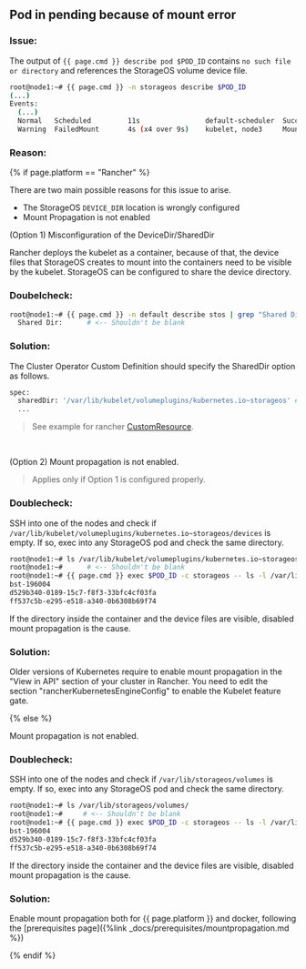 ## Pod in pending because of mount error

### Issue:

The output of `{{ page.cmd }} describe pod $POD_ID` contains `no such file or
directory` and references the StorageOS volume device file.

```bash
root@node1:~# {{ page.cmd }} -n storageos describe $POD_ID
(...)
Events:
  (...)
  Normal   Scheduled         11s                default-scheduler  Successfully assigned default/d1 to node3
  Warning  FailedMount       4s (x4 over 9s)    kubelet, node3     MountVolume.SetUp failed for volume "pvc-f2a49198-c00c-11e8-ba01-0800278dc04d" : stat /var/lib/storageos/volumes/d9df3549-26c0-4cfc-62b4-724b443069a1: no such file or directory
```

### Reason:

{% if page.platform == "Rancher" %}

There are two main possible reasons for this issue to arise.
- The StorageOS `DEVICE_DIR` location is wrongly configured
- Mount Propagation is not enabled



(Option 1) Misconfiguration of the DeviceDir/SharedDir

Rancher deploys the kubelet as a container, because of that, the device files
that StorageOS creates to mount into the containers need to be visible by the
kubelet. StorageOS can be configured to share the device directory.

### Doubelcheck:

```bash
root@node1:~# {{ page.cmd }} -n default describe stos | grep "Shared Dir"
  Shared Dir:      # <-- Shouldn't be blank
```

### Solution:

The Cluster Operator Custom Definition should specify the SharedDir option as follows.

```bash
spec:
  sharedDir: '/var/lib/kubelet/volumeplugins/kubernetes.io~storageos' # Needed when Kubelet as a container
  ...
```

> See example for rancher
[CustomResource](https://github.com/storageos/deploy/blob/master/k8s/deploy-storageos/cluster-operator/examples/rancher/rancher-embedded-etcd.yaml).

&nbsp; <!-- this is a blank line -->

(Option 2) Mount propagation is not enabled.

> Applies only if Option 1 is configured properly.

### Doublecheck:
SSH into one of the nodes and check if
`/var/lib/kubelet/volumeplugins/kubernetes.io~storageos/devices` is empty. If
so, exec into any StorageOS pod and check the same directory.

```bash
root@node1:~# ls /var/lib/kubelet/volumeplugins/kubernetes.io~storageos/devices
root@node1:~#      # <-- Shouldn't be blank
root@node1:~# {{ page.cmd }} exec $POD_ID -c storageos -- ls -l /var/lib/kubelet/volumeplugins/kubernetes.io~storageos/devices
bst-196004
d529b340-0189-15c7-f8f3-33bfc4cf03fa
ff537c5b-e295-e518-a340-0b6308b69f74
```

If the directory inside the container and the device files are visible,
disabled mount propagation is the cause.


### Solution:

Older versions of Kubernetes require to enable mount propagation in the "View
in API" section of your cluster in Rancher. You need to edit the section
"rancherKubernetesEngineConfig" to enable the Kubelet feature gate.


{% else %}

Mount propagation is not enabled.

### Doublecheck:
SSH into one of the nodes and check if `/var/lib/storageos/volumes` is
empty. If so, exec into any StorageOS pod and check the same directory.

```bash
root@node1:~# ls /var/lib/storageos/volumes/
root@node1:~#     # <-- Shouldn't be blank
root@node1:~# {{ page.cmd }} exec $POD_ID -c storageos -- ls -l /var/lib/storageos/volumes
bst-196004
d529b340-0189-15c7-f8f3-33bfc4cf03fa
ff537c5b-e295-e518-a340-0b6308b69f74
```

If the directory inside the container and the device files are visible,
disabled mount propagation is the cause.


### Solution:

Enable mount propagation both for {{ page.platform }} and docker, following the
[prerequisites page]({%link _docs/prerequisites/mountpropagation.md %})

{% endif %}
